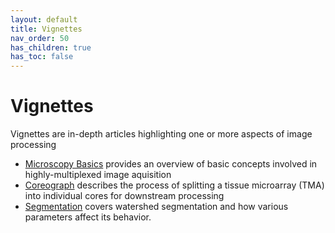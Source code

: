 ```yaml
---
layout: default
title: Vignettes
nav_order: 50
has_children: true
has_toc: false
---
```


# Vignettes

Vignettes are in-depth articles highlighting one or more aspects of image processing

* [Microscopy Basics](vign-basics.html) provides an overview of basic concepts involved in highly-multiplexed image aquisition
* [Coreograph](vign-coreograph.html) describes the process of splitting a tissue microarray (TMA) into individual cores for downstream processing
* [Segmentation](vign-segmentation.html) covers watershed segmentation and how various parameters affect its behavior.

